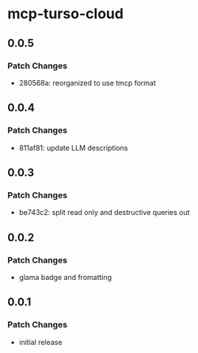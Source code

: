 # mcp-turso-cloud

## 0.0.5

### Patch Changes

- 280568a: reorganized to use tmcp format

## 0.0.4

### Patch Changes

- 811af81: update LLM descriptions

## 0.0.3

### Patch Changes

- be743c2: split read only and destructive queries out

## 0.0.2

### Patch Changes

- glama badge and fromatting

## 0.0.1

### Patch Changes

- initial release
